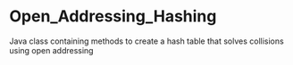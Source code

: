 # Open_Addressing_Hashing
Java class containing methods to create a hash table that solves collisions using open addressing 
